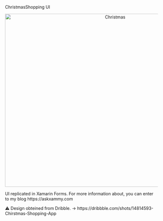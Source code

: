 ChristmasShopping UI

<p align="center">
<img src="https://github.com/LeomarisReyes/ChristmasShoppingUI/blob/master/Images/ChristmasShoppingUI.png" height="570" width="710" title="Christmas"/>
</p>

<p>UI replicated in Xamarin Forms. For more information about, you can enter to my blog https://askxammy.com </p>
⚠ Design obteined from Dribble. -> https://dribbble.com/shots/14814593-Chirstmas-Shopping-App
